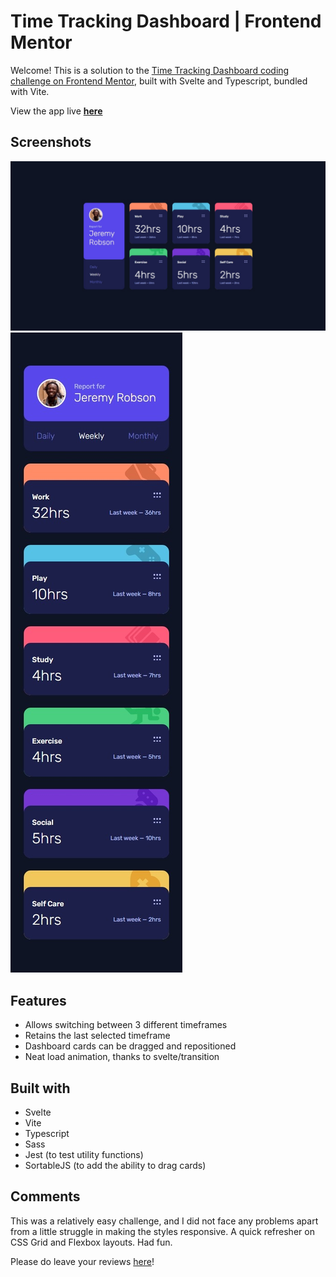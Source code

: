 # Time Tracking Dashboard | Frontend Mentor

Welcome! This is a solution to the [Time Tracking Dashboard coding challenge on Frontend Mentor](https://www.frontendmentor.io/challenges/time-tracking-dashboard-UIQ7167Jw), built with Svelte and Typescript, bundled with Vite.

View the app live **[here](https://alimansoor-create.github.io/time-tracking-dashboard/)**

## Screenshots

![desktop](./screenshots/desktop.jpeg)
![mobile](./screenshots/mobile.jpeg)

## Features

- Allows switching between 3 different timeframes
- Retains the last selected timeframe
- Dashboard cards can be dragged and repositioned
- Neat load animation, thanks to svelte/transition

## Built with

- Svelte
- Vite
- Typescript
- Sass
- Jest (to test utility functions)
- SortableJS (to add the ability to drag cards)

## Comments

This was a relatively easy challenge, and I did not face any problems apart from a little struggle in making the styles responsive. A quick refresher on CSS Grid and Flexbox layouts. Had fun.

Please do leave your reviews [here]()!
